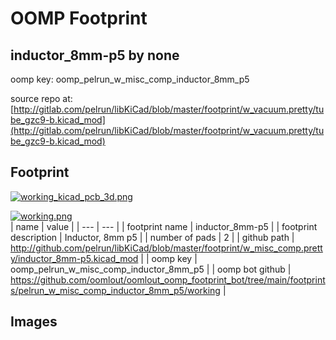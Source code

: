 # OOMP Footprint  
## inductor_8mm-p5  by none  
  
oomp key: oomp_pelrun_w_misc_comp_inductor_8mm_p5  
  
source repo at: [http://gitlab.com/pelrun/libKiCad/blob/master/footprint/w_vacuum.pretty/tube_gzc9-b.kicad_mod](http://gitlab.com/pelrun/libKiCad/blob/master/footprint/w_vacuum.pretty/tube_gzc9-b.kicad_mod)  
## Footprint  
  
[![working_kicad_pcb_3d.png](working_kicad_pcb_3d_600.png)](working_kicad_pcb_3d.png)  
  
[![working.png](working_600.png)](working.png)  
| name | value | 
| --- | --- | 
| footprint name | inductor_8mm-p5 | 
| footprint description | Inductor, 8mm p5 | 
| number of pads | 2 | 
| github path | http://github.com/pelrun/libKiCad/blob/master/footprint/w_misc_comp.pretty/inductor_8mm-p5.kicad_mod | 
| oomp key | oomp_pelrun_w_misc_comp_inductor_8mm_p5 | 
| oomp bot github | https://github.com/oomlout/oomlout_oomp_footprint_bot/tree/main/footprints/pelrun_w_misc_comp_inductor_8mm_p5/working | 
## Images  
